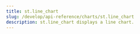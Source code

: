 ```yaml
---
title: st.line_chart
slug: /develop/api-reference/charts/st.line_chart
description: st.line_chart displays a line chart.
---
```


<Autofunction function="streamlit.line_chart" />
